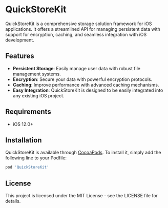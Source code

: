 # QuickStoreKit

QuickStoreKit is a comprehensive storage solution framework for iOS applications. It offers a streamlined API for managing persistent data with support for encryption, caching, and seamless integration with iOS development.

## Features

- **Persistent Storage**: Easily manage user data with robust file management systems.
- **Encryption**: Secure your data with powerful encryption protocols.
- **Caching**: Improve performance with advanced caching mechanisms.
- **Easy Integration**: QuickStoreKit is designed to be easily integrated into any existing iOS project.

## Requirements

- iOS 12.0+

## Installation

QuickStoreKit is available through [CocoaPods](https://cocoapods.org). To install it, simply add the following line to your Podfile:

```ruby
pod 'QuickStoreKit'
```

## License
This project is licensed under the MIT License - see the LICENSE file for details.
